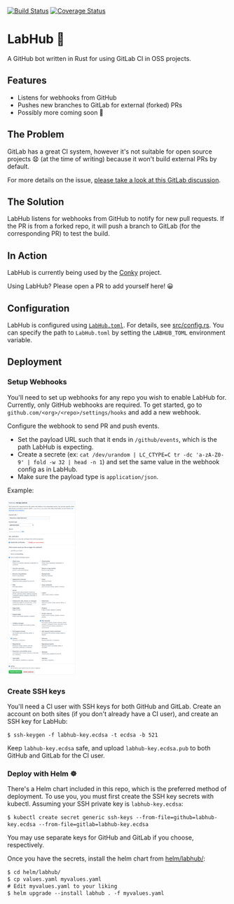 [![Build Status](https://travis-ci.org/brndnmtthws/labhub.svg?branch=master)](https://travis-ci.org/brndnmtthws/labhub) [![Coverage Status](https://coveralls.io/repos/github/brndnmtthws/labhub/badge.svg)](https://coveralls.io/github/brndnmtthws/labhub)

# LabHub 🤖

A GitHub bot written in Rust for using GitLab CI in OSS projects.

## Features

- Listens for webhooks from GitHub
- Pushes new branches to GitLab for external (forked) PRs
- Possibly more coming soon 👻

## The Problem

GitLab has a great CI system, however it's not suitable for open source projects 😧 (at the time of writing) because it won't build external PRs by default.

For more details on the issue, [please take a look at this GitLab discussion](https://gitlab.com/gitlab-org/gitlab-ee/issues/5667).

## The Solution

LabHub listens for webhooks from GitHub to notify for new pull requests. If the PR is from a forked repo, it will push a branch to GitLab (for the corresponding PR) to test the build.

## In Action

LabHub is currently being used by the [Conky](https://github.com/brndnmtthws/conky) project.

Using LabHub? Please open a PR to add yourself here! 😀

## Configuration

LabHub is configured using [`LabHub.toml`](LabHub.toml). For details, see [src/config.rs](src/config.rs). You can specify the path to `LabHub.toml` by setting the `LABHUB_TOML` environment variable.

## Deployment

### Setup Webhooks

You'll need to set up webhooks for any repo you wish to enable LabHub for. Currently, only GitHub webhooks are required. To get started, go to `github.com/<org>/<repo>/settings/hooks` and add a new webhook.

Configure the webhook to send PR and push events.

- Set the payload URL such that it ends in `/github/events`, which is the path LabHub is expecting.
- Create a secrete (ex: `cat /dev/urandom | LC_CTYPE=C tr -dc 'a-zA-Z0-9' | fold -w 32 | head -n 1`) and set the same value in the webhook config as in LabHub.
- Make sure the payload type is `application/json`.

Example:

<a href="docs/github-webhook-config.png"><img src="docs/github-webhook-config.png" alt="GitHub webhook config" height="400px"></a>

### Create SSH keys

You'll need a CI user with SSH keys for both GitHub and GitLab. Create an account on both sites (if you don't already have a CI user), and create an SSH key for LabHub:

```ShellSession
$ ssh-keygen -f labhub-key.ecdsa -t ecdsa -b 521
```

Keep `labhub-key.ecdsa` safe, and upload `labhub-key.ecdsa.pub` to both GitHub and GitLab for the CI user.

### Deploy with Helm ☸️

There's a Helm chart included in this repo, which is the preferred method of deployment. To use you, you must first create the SSH key secrets with kubectl. Assuming your SSH private key is `labhub-key.ecdsa`:

```ShellSession
$ kubectl create secret generic ssh-keys --from-file=github=labhub-key.ecdsa --from-file=gitlab=labhub-key.ecdsa
```

You may use separate keys for GitHub and GitLab if you choose, respectively.

Once you have the secrets, install the helm chart from [helm/labhub/](helm/labhub/):

```ShellSession
$ cd helm/labhub/
$ cp values.yaml myvalues.yaml
# Edit myvalues.yaml to your liking
$ helm upgrade --install labhub . -f myvalues.yaml
```
